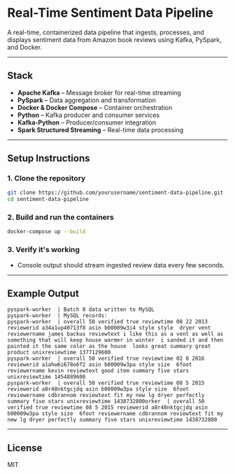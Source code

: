 # Real-Time Sentiment Data Pipeline

A real-time, containerized data pipeline that ingests, processes, and displays sentiment data from Amazon book reviews using Kafka, PySpark, and Docker.

---

## Stack

- **Apache Kafka** – Message broker for real-time streaming  
- **PySpark** – Data aggregation and transformation  
- **Docker & Docker Compose** – Container orchestration  
- **Python** – Kafka producer and consumer services  
- **Kafka-Python** – Producer/consumer integration  
- **Spark Structured Streaming** – Real-time data processing

---

## Setup Instructions

### 1. Clone the repository

```bash
git clone https://github.com/yourusername/sentiment-data-pipeline.git
cd sentiment-data-pipeline
```

### 2. Build and run the containers

```bash
docker-compose up --build
```

### 3. Verify it's working

- Console output should stream ingested review data every few seconds.

---

## Example Output

```
pyspark-worker  | Batch 0 data written to MySQL
pyspark-worker  | MySQL records:
pyspark-worker  | overall 50 verified true reviewtime 08 22 2013 reviewerid a34a1up40713f8 asin b00009w3i4 style style  dryer vent reviewername james backus reviewtext i like this as a vent as well as something that will keep house warmer in winter  i sanded it and then painted it the same color as the house  looks great summary great product unixreviewtime 1377129600
pyspark-worker  | overall 50 verified true reviewtime 02 8 2016 reviewerid a1ahw6i678o6f2 asin b00009w3pa style size  6foot reviewername kevin reviewtext good item summary five stars unixreviewtime 1454889600
pyspark-worker  | overall 50 verified true reviewtime 08 5 2015 reviewerid a8r48nktgcjdq asin b00009w3pa style size  6foot reviewername cdbrannom reviewtext fit my new lg dryer perfectly summary five stars unixreviewtime 1438732800orker  | overall 50 verified true reviewtime 08 5 2015 reviewerid a8r48nktgcjdq asin b00009w3pa style size  6foot reviewername cdbrannom reviewtext fit my new lg dryer perfectly summary five stars unixreviewtime 1438732800
```

---

## License

MIT
